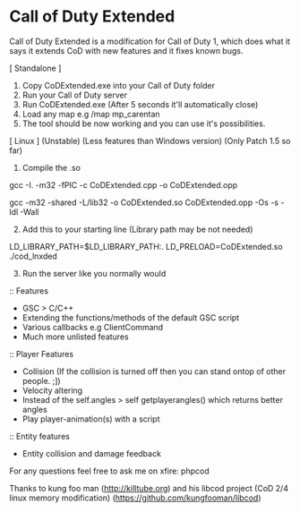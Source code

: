 Call of Duty Extended
====

Call of Duty Extended is a modification for Call of Duty 1, which does what it says it extends CoD with new features and it fixes known bugs.

[ Standalone ]

1. Copy CoDExtended.exe into your Call of Duty folder
2. Run your Call of Duty server
3. Run CoDExtended.exe (After 5 seconds it'll automatically close)
4. Load any map e.g /map mp_carentan
5. The tool should be now working and you can use it's possibilities.

[ Linux ] (Unstable) (Less features than Windows version) (Only Patch 1.5 so far)

1. Compile the .so

gcc -I. -m32 -fPIC -c CoDExtended.cpp -o CoDExtended.opp

gcc -m32 -shared -L/lib32 -o CoDExtended.so  CoDExtended.opp -Os -s -ldl -Wall

2. Add this to your starting line (Library path may be not needed)

LD_LIBRARY_PATH=$LD_LIBRARY_PATH:. LD_PRELOAD=CoDExtended.so ./cod_lnxded

3. Run the server like you normally would

:: Features

- GSC > C/C++
- Extending the functions/methods of the default GSC script
- Various callbacks e.g ClientCommand
- Much more unlisted features

:: Player Features
- Collision (If the collision is turned off then you can stand ontop of other people. ;])
- Velocity altering
- Instead of the self.angles > self getplayerangles() which returns better angles
- Play player-animation(s) with a script

:: Entity features
- Entity collision and damage feedback


For any questions feel free to ask me on xfire: phpcod

Thanks to kung foo man (http://killtube.org) and his libcod project (CoD 2/4 linux memory modification) (https://github.com/kungfooman/libcod)

